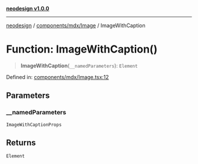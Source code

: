 [**neodesign v1.0.0**](../../../../README.md)

***

[neodesign](../../../../modules.md) / [components/mdx/Image](../README.md) / ImageWithCaption

# Function: ImageWithCaption()

> **ImageWithCaption**(`__namedParameters`): `Element`

Defined in: [components/mdx/Image.tsx:12](https://github.com/mladjom/neodesign/blob/12ebc446849a001345c104056aef95c6372b148e/components/mdx/Image.tsx#L12)

## Parameters

### \_\_namedParameters

`ImageWithCaptionProps`

## Returns

`Element`
